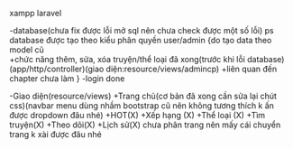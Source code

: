 xampp
laravel

-database(chưa fix được lỗi mở sql nên chưa check được một số lỗi) 
ps database được tạo theo kiểu phân quyền user/admin
{do tạo data theo model cũ  
+chức năng thêm, sửa, xóa truyện/thể loại đã xong(trước khi lỗi database)(app/http/controller)(giao diện:resource/views/admincp)
+liên quan đến chapter chưa làm
}
-login done

-Giao diện(resource/views)
    +Trang chủ(cơ bản đã xong cần sửa lại chút css)(navbar menu dùng nhầm bootstrap cũ nên không tương thích k ấn được dropdown đâu nhé)
    +HOT(X)
    +Xếp hạng (X)
    +Thể loại (X)
    +Tìm truyện(X)
    +Theo dõi(X)
    +Lịch sử(X)
 chưa phân trang nên mấy cái chuyển trang k xài được đâu nhé
